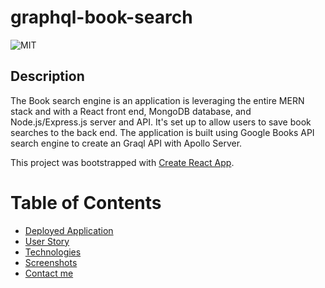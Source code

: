 # graphql-book-search

![MIT](https://img.shields.io/badge/License-MIT-blue)

## Description

The Book search engine is an application is leveraging the entire MERN stack and with a React front end, MongoDB database, and Node.js/Express.js server and API. It's set up to allow users to save book searches to the back end. The application is built using Google Books API search engine to create an Graql API with Apollo Server.

This project was bootstrapped with [Create React App](https://github.com/facebook/create-react-app).

# Table of Contents

- [Deployed Application](#deployed-application)
- [User Story](#user-story)
- [Technologies](#technologies)
- [Screenshots](#screenshots)
- [Contact me](#contact-me)
